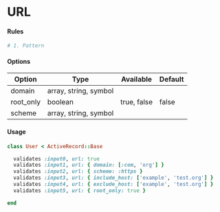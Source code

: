# URL

#### Rules

```ruby
# 1. Pattern
```

#### Options

Option | Type | Available | Default
--- | --- | --- | ---
domain | array, string, symbol | |
root_only | boolean | true, false | false
scheme | array, string, symbol | |

#### Usage

```ruby
class User < ActiveRecord::Base

  validates :input0, url: true
  validates :input1, url: { domain: [:com, 'org'] }
  validates :input2, url: { scheme: :https }
  validates :input3, url: { include_host: ['example', 'test.org'] }
  validates :input4, url: { exclude_host: ['example', 'test.org'] }
  validates :input5, url: { root_only: true }

end
```
